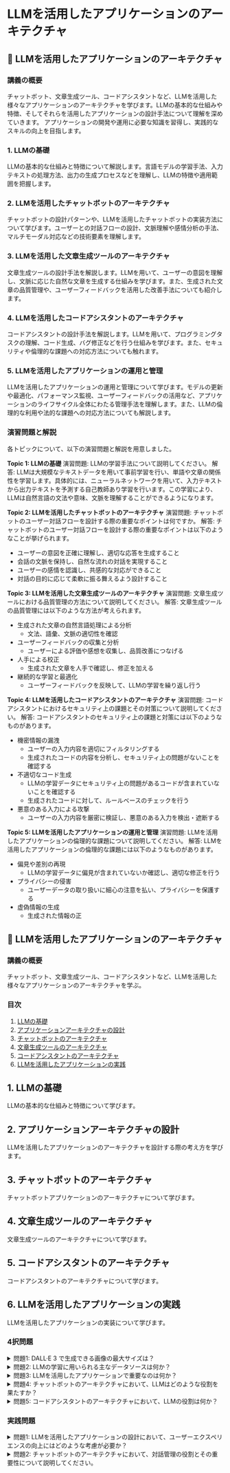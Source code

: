 # LLMを活用したアプリケーションのアーキテクチャ

## 📝 LLMを活用したアプリケーションのアーキテクチャ

<a id="introduction"></a>
### 講義の概要

チャットボット、文章生成ツール、コードアシスタントなど、LLMを活用した様々なアプリケーションのアーキテクチャを学びます。LLMの基本的な仕組みや特徴、そしてそれらを活用したアプリケーションの設計手法について理解を深めていきます。
アプリケーションの開発や運用に必要な知識を習得し、実践的なスキルの向上を目指します。

<a id="topic1"></a>
### 1. LLMの基礎

LLMの基本的な仕組みと特徴について解説します。言語モデルの学習手法、入力テキストの処理方法、出力の生成プロセスなどを理解し、LLMの特徴や適用範囲を把握します。

<a id="topic2"></a>
### 2. LLMを活用したチャットボットのアーキテクチャ

チャットボットの設計パターンや、LLMを活用したチャットボットの実装方法について学びます。ユーザーとの対話フローの設計、文脈理解や感情分析の手法、マルチモーダル対応などの技術要素を理解します。

<a id="topic3"></a>
### 3. LLMを活用した文章生成ツールのアーキテクチャ

文章生成ツールの設計手法を解説します。LLMを用いて、ユーザーの意図を理解し、文脈に応じた自然な文章を生成する仕組みを学びます。また、生成された文章の品質管理や、ユーザーフィードバックを活用した改善手法についても紹介します。

<a id="topic4"></a>
### 4. LLMを活用したコードアシスタントのアーキテクチャ

コードアシスタントの設計手法を解説します。LLMを用いて、プログラミングタスクの理解、コード生成、バグ修正などを行う仕組みを学びます。また、セキュリティや倫理的な課題への対応方法についても触れます。

<a id="topic5"></a>
### 5. LLMを活用したアプリケーションの運用と管理

LLMを活用したアプリケーションの運用と管理について学びます。モデルの更新や最適化、パフォーマンス監視、ユーザーフィードバックの活用など、アプリケーションのライフサイクル全体にわたる管理手法を理解します。また、LLMの倫理的な利用や法的な課題への対応方法についても解説します。

<a id="exercises"></a>
### 演習問題と解説

各トピックについて、以下の演習問題と解説を用意しました。

**Topic 1: LLMの基礎**
演習問題: LLMの学習手法について説明してください。
解答: LLMは大規模なテキストデータを用いて事前学習を行い、単語や文章の関係性を学習します。具体的には、ニューラルネットワークを用いて、入力テキストから出力テキストを予測する自己教師あり学習を行います。この学習により、LLMは自然言語の文法や意味、文脈を理解することができるようになります。

**Topic 2: LLMを活用したチャットボットのアーキテクチャ**
演習問題: チャットボットのユーザー対話フローを設計する際の重要なポイントは何ですか。
解答: チャットボットのユーザー対話フローを設計する際の重要なポイントは以下のようなことが挙げられます。
- ユーザーの意図を正確に理解し、適切な応答を生成すること
- 会話の文脈を保持し、自然な流れの対話を実現すること
- ユーザーの感情を認識し、共感的な対応ができること
- 対話の目的に応じて柔軟に振る舞えるよう設計すること

**Topic 3: LLMを活用した文章生成ツールのアーキテクチャ**
演習問題: 文章生成ツールにおける品質管理の方法について説明してください。
解答: 文章生成ツールの品質管理には以下のような方法が考えられます。
- 生成された文章の自然言語処理による分析
  - 文法、語彙、文脈の適切性を確認
- ユーザーフィードバックの収集と分析
  - ユーザーによる評価や感想を収集し、品質改善につなげる
- 人手による校正
  - 生成された文章を人手で確認し、修正を加える
- 継続的な学習と最適化
  - ユーザーフィードバックを反映して、LLMの学習を繰り返し行う

**Topic 4: LLMを活用したコードアシスタントのアーキテクチャ**
演習問題: コードアシスタントにおけるセキュリティ上の課題とその対策について説明してください。
解答: コードアシスタントのセキュリティ上の課題と対策には以下のようなものがあります。
- 機密情報の漏洩
  - ユーザーの入力内容を適切にフィルタリングする
  - 生成されたコードの内容を分析し、セキュリティ上の問題がないことを確認する
- 不適切なコード生成
  - LLMの学習データにセキュリティ上の問題があるコードが含まれていないことを確認する
  - 生成されたコードに対して、ルールベースのチェックを行う
- 悪意のある入力による攻撃
  - ユーザーの入力内容を厳密に検証し、悪意のある入力を検出・遮断する

**Topic 5: LLMを活用したアプリケーションの運用と管理**
演習問題: LLMを活用したアプリケーションの倫理的な課題について説明してください。
解答: LLMを活用したアプリケーションの倫理的な課題には以下のようなものがあります。
- 偏見や差別の再現
  - LLMの学習データに偏見が含まれていないか確認し、適切な修正を行う
- プライバシーの侵害
  - ユーザーデータの取り扱いに細心の注意を払い、プライバシーを保護する
- 虚偽情報の生成
  - 生成された情報の正

## 📝 LLMを活用したアプリケーションのアーキテクチャ

<a id="introduction"></a>
### 講義の概要
チャットボット、文章生成ツール、コードアシスタントなど、LLMを活用した様々なアプリケーションのアーキテクチャを学ぶ。

### 目次
1. [LLMの基礎](#llm-basics)
2. [アプリケーションアーキテクチャの設計](#architecture-design)
3. [チャットボットのアーキテクチャ](#chatbot-architecture)
4. [文章生成ツールのアーキテクチャ](#text-generation-architecture)
5. [コードアシスタントのアーキテクチャ](#code-assistant-architecture)
6. [LLMを活用したアプリケーションの実践](#llm-application-practice)

<a id="llm-basics"></a>
## 1. LLMの基礎
LLMの基本的な仕組みと特徴について学びます。

<a id="architecture-design"></a>
## 2. アプリケーションアーキテクチャの設計
LLMを活用したアプリケーションのアーキテクチャを設計する際の考え方を学びます。

<a id="chatbot-architecture"></a>
## 3. チャットボットのアーキテクチャ
チャットボットアプリケーションのアーキテクチャについて学びます。

<a id="text-generation-architecture"></a>
## 4. 文章生成ツールのアーキテクチャ
文章生成ツールのアーキテクチャについて学びます。

<a id="code-assistant-architecture"></a>
## 5. コードアシスタントのアーキテクチャ
コードアシスタントのアーキテクチャについて学びます。

<a id="llm-application-practice"></a>
## 6. LLMを活用したアプリケーションの実践
LLMを活用したアプリケーションの実装について学びます。

### 4択問題

<details>
<summary>問題1: DALL·E 3 で生成できる画像の最大サイズは？</summary>

- a. 512x512
- b. 1024x1024 
- c. 1792x1792
- d. 2048x2048

<details>
<summary>回答と解説</summary>

回答: b. 1024x1024

DALL·E 3 では、1024x1024, 1024x1792, 1792x1024 の3つのサイズから選択できます。最大サイズは 1792x1024 です。
</details>
</details>

<details>
<summary>問題2: LLMの学習に用いられる主なデータソースは何か？</summary>

- a. 書籍
- b. 新聞記事
- c. Webページ
- d. a, b, cすべて

<details>
<summary>回答と解説</summary>

回答: d. a, b, cすべて

LLMの学習には、書籍、新聞記事、Webページなどの大規模なテキストデータが使用されます。これらのデータソースから、LLMは自然言語の理解と生成を学習します。
</details>
</details>

<details>
<summary>問題3: LLMを活用したアプリケーションで重要なのは何か？</summary>

- a. 高速な推論
- b. 高精度な出力
- c. ユーザーとの対話
- d. b, cが重要

<details>
<summary>回答と解説</summary>

回答: d. b, cが重要

LLMを活用したアプリケーションでは、高精度な出力とユーザーとの自然な対話が重要です。推論速度も重要ですが、ユーザー体験とアプリケーションの有用性の向上がより重要です。
</details>
</details>

<details>
<summary>問題4: チャットボットのアーキテクチャにおいて、LLMはどのような役割を果たすか？</summary>

- a. 自然言語理解
- b. 対話管理
- c. 自然言語生成
- d. a, b, cすべて

<details>
<summary>回答と解説</summary>

回答: d. a, b, cすべて

LLMはチャットボットのアーキテクチャにおいて、自然言語理解、対話管理、自然言語生成の各プロセスに活用されます。LLMはチャットボットの中核的な技術となっています。
</details>
</details>

<details>
<summary>問題5: コードアシスタントのアーキテクチャにおいて、LLMの役割は何か？</summary>

- a. コード生成
- b. コードの理解と分析
- c. コード補完
- d. a, b, cすべて

<details>
<summary>回答と解説</summary>

回答: d. a, b, cすべて

コードアシスタントのアーキテクチャでは、LLMがコード生成、コードの理解と分析、コード補完などの機能を担っています。LLMはコードを理解し、プログラミングをサポートする中核的な技術となっています。
</details>
</details>

### 実践問題

<details>
<summary>問題1: LLMを活用したアプリケーションの設計において、ユーザーエクスペリエンスの向上にはどのような考慮が必要か？</summary>

LLMを活用したアプリケーションを設計する際は、ユーザーエクスペリエンスの向上が重要です。ユーザーとの自然な対話、高精度な出力、適切な情報提示など、ユーザビリティ向上に向けた設計が必要となります。また、ユーザーの意図を正しく理解し、適切な応答を返すための自然言語処理の高度化も重要です。

</details>

<details>
<summary>問題2: チャットボットのアーキテクチャにおいて、対話管理の役割とその重要性について説明してください。</summary>

チャットボットのアーキテクチャにおいて、対話管理は非常に重要な役割を果たします。対話管理では、ユーザーの発話を理解し、適切な応答を生成するための方針を決定します。
これには、ユーザーの意図や文脈の理解、対話の状態管理、適切な応答の選択などが含まれます。対話管理の設計が適切であれば、自然な対話フローを実現でき、ユーザー体験の向上につながります。一方で、対話管理が適切でないと、不自然な会話や不適切な応答が生じ